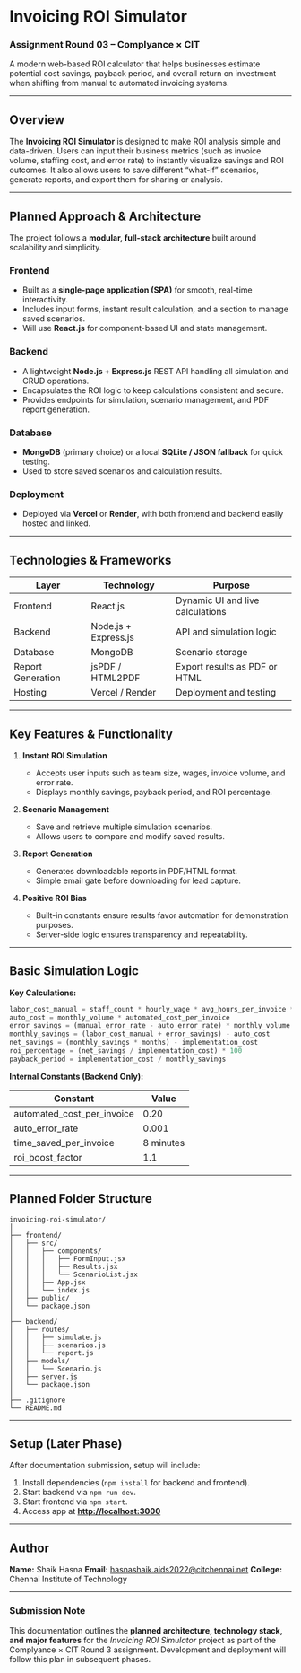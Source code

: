 
# **Invoicing ROI Simulator**

###  Assignment Round 03 – Complyance × CIT

A modern web-based ROI calculator that helps businesses estimate potential cost savings, payback period, and overall return on investment when shifting from manual to automated invoicing systems.

---

##  Overview

The **Invoicing ROI Simulator** is designed to make ROI analysis simple and data-driven.
Users can input their business metrics (such as invoice volume, staffing cost, and error rate) to instantly visualize savings and ROI outcomes.
It also allows users to save different “what-if” scenarios, generate reports, and export them for sharing or analysis.

---

##  Planned Approach & Architecture

The project follows a **modular, full-stack architecture** built around scalability and simplicity.

### **Frontend**

* Built as a **single-page application (SPA)** for smooth, real-time interactivity.
* Includes input forms, instant result calculation, and a section to manage saved scenarios.
* Will use **React.js** for component-based UI and state management.

### **Backend**

* A lightweight **Node.js + Express.js** REST API handling all simulation and CRUD operations.
* Encapsulates the ROI logic to keep calculations consistent and secure.
* Provides endpoints for simulation, scenario management, and PDF report generation.

### **Database**

* **MongoDB** (primary choice) or a local **SQLite / JSON fallback** for quick testing.
* Used to store saved scenarios and calculation results.

### **Deployment**

* Deployed via **Vercel** or **Render**, with both frontend and backend easily hosted and linked.

---

##  Technologies & Frameworks

| Layer             | Technology           | Purpose                          |
| ----------------- | -------------------- | -------------------------------- |
| Frontend          | React.js             | Dynamic UI and live calculations |
| Backend           | Node.js + Express.js | API and simulation logic         |
| Database          | MongoDB              | Scenario storage                 |
| Report Generation | jsPDF / HTML2PDF     | Export results as PDF or HTML    |
| Hosting           | Vercel / Render      | Deployment and testing           |

---

##  Key Features & Functionality

1. **Instant ROI Simulation**

   * Accepts user inputs such as team size, wages, invoice volume, and error rate.
   * Displays monthly savings, payback period, and ROI percentage.

2. **Scenario Management**

   * Save and retrieve multiple simulation scenarios.
   * Allows users to compare and modify saved results.

3. **Report Generation**

   * Generates downloadable reports in PDF/HTML format.
   * Simple email gate before downloading for lead capture.

4. **Positive ROI Bias**

   * Built-in constants ensure results favor automation for demonstration purposes.
   * Server-side logic ensures transparency and repeatability.

---

##  Basic Simulation Logic

**Key Calculations:**

```js
labor_cost_manual = staff_count * hourly_wage * avg_hours_per_invoice * monthly_volume
auto_cost = monthly_volume * automated_cost_per_invoice
error_savings = (manual_error_rate - auto_error_rate) * monthly_volume * error_cost
monthly_savings = (labor_cost_manual + error_savings) - auto_cost
net_savings = (monthly_savings * months) - implementation_cost
roi_percentage = (net_savings / implementation_cost) * 100
payback_period = implementation_cost / monthly_savings
```

**Internal Constants (Backend Only):**

| Constant                   | Value     |
| -------------------------- | --------- |
| automated_cost_per_invoice | 0.20      |
| auto_error_rate            | 0.001     |
| time_saved_per_invoice     | 8 minutes |
| roi_boost_factor           | 1.1       |

---

##  Planned Folder Structure

```
invoicing-roi-simulator/
│
├── frontend/
│   ├── src/
│   │   ├── components/
│   │   │   ├── FormInput.jsx
│   │   │   ├── Results.jsx
│   │   │   └── ScenarioList.jsx
│   │   ├── App.jsx
│   │   └── index.js
│   ├── public/
│   └── package.json
│
├── backend/
│   ├── routes/
│   │   ├── simulate.js
│   │   ├── scenarios.js
│   │   └── report.js
│   ├── models/
│   │   └── Scenario.js
│   ├── server.js
│   └── package.json
│
├── .gitignore
└── README.md
```

---

##  Setup (Later Phase)

After documentation submission, setup will include:

1. Install dependencies (`npm install` for backend and frontend).
2. Start backend via `npm run dev`.
3. Start frontend via `npm start`.
4. Access app at **[http://localhost:3000](http://localhost:3000)**

---

##  Author

**Name:** Shaik Hasna
**Email:** hasnashaik.aids2022@citchennai.net
**College:** Chennai Institute of Technology

---

###  Submission Note

This documentation outlines the **planned architecture, technology stack, and major features** for the *Invoicing ROI Simulator* project as part of the Complyance × CIT Round 3 assignment.
Development and deployment will follow this plan in subsequent phases.


